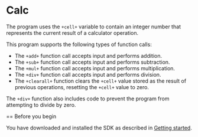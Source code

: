 # Calc

The program uses the `+cell+` variable to contain an integer number that represents the current result of a calculator operation. 

This program supports the following types of function calls:

* The `+add+` function call accepts input and performs addition.
* The `+sub+` function call accepts input and performs subtraction.
* The `+mul+` function call accepts input and performs multiplication.
* The `+div+` function call accepts input and performs division.
* The `+clearall+` function clears the `+cell+` value stored as the result of previous operations, resetting the `+cell+` value to zero.

The `+div+` function also includes code to prevent the program from attempting to divide by zero.

== Before you begin

You have downloaded and installed the SDK as described in [Getting started](https://sdk.dfinity.org/developers-guide/getting-started.html).
